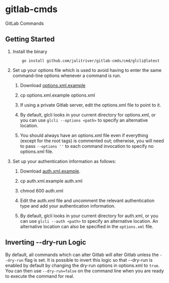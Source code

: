 # gitlab-cmds

GitLab Commands

## Getting Started

1. Install the binary

    ```
        go install github.com/jalitriver/gitlab-cmds/cmd/glcli@latest
    ```

1. Set up your options file which is used to avoid having to enter the
   same command-line options whenever a command is run.

    1. Download [options.xml.example](https://raw.githubusercontent.com/jalitriver/gitlab-cmds/master/options.xml.example)
    
    1. cp options.xml.example options.xml

    1. If using a private Gitlab server, edit the options.xml file to
       point to it.

    1. By default, glcli looks in your current directory for
       options.xml, or you can use `glcli --options <path>` to specify
       an alternative location.
    
    1. You should always have an options.xml file even if everything
       (except for the root tags) is commented out; otherwise, you
       will need to pass `--options ''` to each command invocation to
       specify no options.xml file.

1. Set up your authentication information as follows:

    1. Download [auth.xml.example](https://raw.githubusercontent.com/jalitriver/gitlab-cmds/master/auth.xml.example).

    1. cp auth.xml.example auth.xml
    
    1. chmod 600 auth.xml
       
    1. Edit the auth.xml file and uncomment the relevant
       authentication type and add your authentication information.
       
    1. By default, glcli looks in your current directory for auth.xml,
       or you can use `glcli --auth <path>` to specify an alternative
       location.  An alternative location can also be specified in the
       `options.xml` file.

## Inverting --dry-run Logic

By default, all commands which can alter Gitlab will alter Gitlab unless the `--dry-run` flag is set.  It is possible to invert this logic so that --dry-run is enabled by default by changing the dry-run options in options.xml to `true`.  You can then use `--dry-run=false` on the command line when you are ready to execute the command for real.
